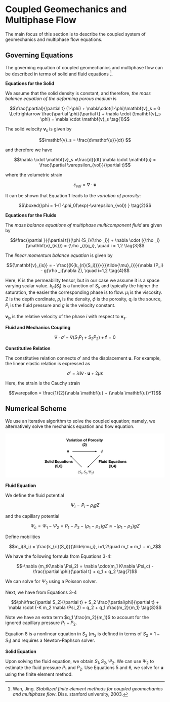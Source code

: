 # Coupled Geomechanics and Multiphase Flow

The main focus of this section is to describe the coupled system of geomechanics and multiphase flow equations. 



## Governing Equations

The governing equation of coupled geomechanics and multiphase flow can be described in terms of solid and fluid equations [^geomechanics].

[^geomechanics]: Wan, Jing. *Stabilized finite element methods for coupled geomechanics and multiphase flow*. Diss. stanford university, 2003. 

**Equations for the Solid**

We assume that the solid density is constant, and therefore, *the mass balance equation of the deforming porous medium* is

$$\frac{\partial}{\partial t} (1-\phi) + \nabla\cdot(1-\phi)\mathbf{v}_s = 0 \Leftrightarrow \frac{\partial \phi}{\partial t} + \nabla \cdot (\mathbf{v}_s \phi) = \nabla \cdot \mathbf{v}_s \tag{1}$$

The solid velocity $\mathbf{v}_s$ is given by  

$$\mathbf{v}_s = \frac{d\mathbf{u}}{dt} $$ 

and therefore we have 

$$\nabla \cdot \mathbf{v}_s =\frac{d}{dt} \nabla  \cdot \mathbf{u} = \frac{\partial \varepsilon_{vol}}{\partial t}$$

where the volumetric strain 

$$\varepsilon_{vol} = \nabla \cdot \mathbf{u} $$

It can be shown that Equation 1 leads to the *variation of porosity*:

$$\boxed{\phi = 1-(1-\phi_0)\exp(-\varepsilon_{vol}) } \tag{2}$$

**Equations for the Fluids**

The *mass balance equations of multiphase multicomponent fluid* are given by

$$\frac{\partial }{{\partial t}}(\phi {S_i}{\rho _i}) + \nabla  \cdot ({\rho _i}{\mathbf{v}_{is}}) = {\rho _i}{q_i}, \quad i = 1,2 \tag{3}$$

The *linear momentum balance equation* is given by 

$${\mathbf{v}_{is}} =  - \frac{{K{k_{ri}(S_i)}}}{{{\tilde{\mu}_i}}}(\nabla {P_i} - g{\rho _i}\nabla Z), \quad i=1,2 \tag{4}$$

Here, $K$ is the permeability tensor, but in our case we assume it is a space varying scalar value. $k_{ri}(S_i)$ is a function of $S_i$, and typically the higher the saturation, the easier the corresponding phase is to flow. $\tilde \mu_i$ is the viscosity. $Z$ is the depth cordinate, $\rho_i$ is the density, $\phi$ is the porosity, $q_i$ is the source, $P_i$ is the fluid pressure and $g$ is the velocity constant. 

$\mathbf{v}_{is}$ is the relative velocity of the phase $i$ with respect to $\mathbf{v}_s$. 

**Fluid and Mechanics Coupling**

$$\nabla \cdot {\sigma}' - \nabla \left( S_1P_1 + S_2P_2 \right) + \mathbf{f} = 0\tag{5}$$

**Constitutive Relation**

The constitutive relation connects $\sigma'$ and the displacement $\mathbf{u}$. For example, the linear elastic relation is expressed as 

$$\sigma' = \lambda \mathbf{I}\nabla \cdot \mathbf{u} + 2\mu \varepsilon \tag{6}$$

Here, the strain is the Cauchy strain

$$\varepsilon = \frac{1}{2}(\nabla \mathbf{u} + (\nabla \mathbf{u})^T)$$



## Numerical Scheme

We use an iterative algorithm to solve the coupled equation; namely, we alternatively solve the mechanics equation and flow equation. 

![image-20200313003554865](./assets/visco/scheme.png)

**Fluid Equation**

We define the fluid potential 

$$\Psi_i = P_i - \rho_i gZ$$

and the capillary potential 

$$\Psi_c = \Psi_1 - \Psi_2 = P_1 -P_2 - (\rho_1-\rho_2)gZ \approx - (\rho_1-\rho_2)gZ$$

Define mobilities 

$$m_i(S_i) = \frac{k_{ri}(S_i)}{\tilde\mu_i}, i=1,2\quad m_t = m_1 + m_2$$

We have the following formula from Equations 3-4:

$$-\nabla (m_tK\nabla \Psi_2) = \nabla \cdot(m_1 K\nabla \Psi_c) - \frac{\partial \phi}{\partial t} + q_1 + q_2 \tag{7}$$

We can solve for $\Psi_2$ using a Poisson solver. 

Next, we have from Equations 3-4

$$\phi\frac{\partial S_2}{\partial t} + S_2 \frac{\partial\phi}{\partial t} + \nabla \cdot (-K m_2 \nabla \Psi_2) = q_2 + q_1 \frac{m_2}{m_1} \tag{8}$$

Note we have an extra term $q_1 \frac{m_2}{m_1}$ to account for the ignored capillary pressure $P_1-P_2$. 

Equation 8 is a nonlinear equation in $S_2$ ($m_2$ is defined in terms of $S_2=1-S_1$) and requires a Newton-Raphson solver. 

**Solid Equation**

Upon solving the fluid equation, we obtain $S_1, S_2, \Psi_2$. We can use $\Psi_2$ to estimate the fluid pressure $P_1$ and $P_2$. Use Equations 5 and 6, we solve for $\mathbf{u}$ using the finite element method. 

